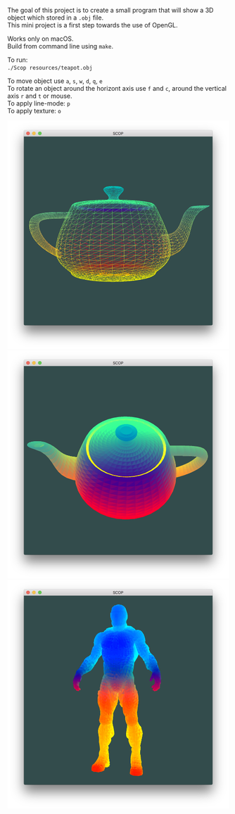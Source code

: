 The goal of this project is to create a small program that will show a 3D object which stored in a `.obj` file.  
This mini project is a first step towards the use of OpenGL.  

Works only on macOS.  
Build from command line using `make`.  

To run:  
`./Scop resources/teapot.obj`

To move object use `a`, `s`, `w`, `d`, `q`, `e`  
To rotate an object around the horizont axis use `f` and `c`,
around the vertical axis `r` and `t` or mouse.  
To apply line-mode: `p`  
To apply texture: `o`  

<img src="./resources/teapot_lines.png" width="800"/>
<img src="./resources/teapot.png" width="800"/>
<img src="./resources/nanosuit.png" width="800"/>